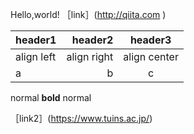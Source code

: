 Hello,world!
［link］(http://qiita.com )

|header1|header2|header3|
|:--|--:|:--:|
|align left|align right|align center|
|a|b|c|

normal __bold__ normal

［link2］(https://www.tuins.ac.jp/)

